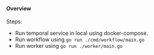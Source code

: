 #### Overview

Steps:
- Run temporal service in local using docker-compose.
- Run workflow using `go run ./cmd/workflow/main.go` 
- Run worker using `go run ./worker/main.go`